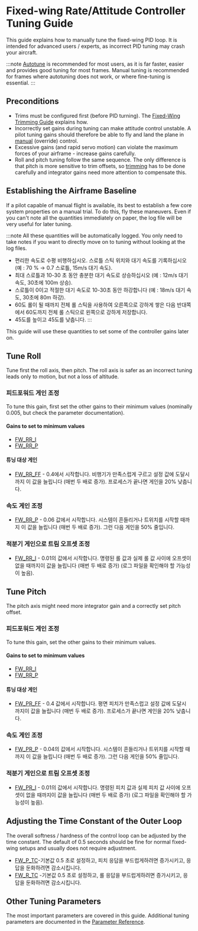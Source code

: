 # Fixed-wing Rate/Attitude Controller Tuning Guide

This guide explains how to manually tune the fixed-wing PID loop. It is intended for advanced users / experts, as incorrect PID tuning may crash your aircraft.

:::note
[Autotune](../config/autotune.md) is recommended for most users, as it is far faster, easier and provides good tuning for most frames. Manual tuning is recommended for frames where autotuning does not work, or where fine-tuning is essential.
:::

## Preconditions

- Trims must be configured first (before PID turning). The [Fixed-Wing Trimming Guide](../config_fw/trimming_guide_fixedwing.md) explains how.
- Incorrectly set gains during tuning can make attitude control unstable. A pilot tuning gains should therefore be able to fly and land the plane in [manual](../flight_modes/manual_fw.md) (override) control.
- Excessive gains (and rapid servo motion) can violate the maximum forces of your airframe - increase gains carefully.
- Roll and pitch tuning follow the same sequence. The only difference is that pitch is more sensitive to trim offsets, so [trimming](../config_fw/trimming_guide_fixedwing.md) has to be done carefully and integrator gains need more attention to compensate this.

## Establishing the Airframe Baseline

If a pilot capable of manual flight is available, its best to establish a few core system properties on a manual trial. To do this, fly these maneuvers. Even if you can't note all the quantities immediately on paper, the log file will be very useful for later tuning.

:::note
All these quantities will be automatically logged. You only need to take notes if you want to directly move on to tuning without looking at the log files.

- 편리한 속도로 수평 비행하십시오. 스로틀 스틱 위치와 대기 속도를 기록하십시오 (예 : 70 % → 0.7 스로틀, 15m/s 대기 속도).
- 최대 스로틀과 10-30 초 동안 충분한 대기 속도로 상승하십시오 (예 : 12m/s 대기 속도, 30초에 100m 상승).
- 스로틀이 0이고 적절한 대기 속도로 10-30초 동안 하강합니다 (예 : 18m/s 대기 속도, 30초에 80m 하강).
- 60도 롤이 될 때까지 전체 롤 스틱을 사용하여 오른쪽으로 강하게 쌓은 다음 반대쪽에서 60도까지 전체 롤 스틱으로 왼쪽으로 강하게 저장합니다.
- 45도를 높이고 45도를 낮춥니다.
:::

This guide will use these quantities to set some of the controller gains later on.


## Tune Roll

Tune first the roll axis, then pitch. The roll axis is safer as an incorrect tuning leads only to motion, but not a loss of altitude.

### 피드포워드 게인 조정

To tune this gain, first set the other gains to their minimum values (nominally 0.005, but check the parameter documentation).

#### Gains to set to minimum values

- [FW_RR_I](../advanced_config/parameter_reference.md#FW_RR_I)
- [FW_RR_P](../advanced_config/parameter_reference.md#FW_RR_P)


#### 튜닝 대상 게인

- [FW_RR_FF](../advanced_config/parameter_reference.md#FW_RR_FF) - 0.4에서 시작합니다. 비행기가 만족스럽게 구르고 설정 값에 도달시까지 이 값을 늘립니다 (매번 두 배로 증가). 프로세스가 끝나면 게인을 20% 낮춥니 다.

### 속도 게인 조정

- [FW_RR_P](../advanced_config/parameter_reference.md#FW_RR_P) - 0.06 값에서 시작합니다. 시스템이 흔들리거나 트위치를 시작할 때까지 이 값을 늘립니다 (매번 두 배로 증가). 그런 다음 게인을 50% 줄입니다.

### 적분기 게인으로 트림 오프셋 조정

- [FW_RR_I](../advanced_config/parameter_reference.md#FW_RR_I) - 0.01의 값에서 시작합니다. 명령된 롤 값과 실제 롤 값 사이에 오프셋이 없을 때까지이 값을 늘립니다 (매번 두 배로 증가) (로그 파일을 확인해야 할 가능성이 높음).

## Tune Pitch

The pitch axis might need more integrator gain and a correctly set pitch offset.

### 피드포워드 게인 조정

To tune this gain, set the other gains to their minimum values.

#### Gains to set to minimum values

- [FW_RR_I](../advanced_config/parameter_reference.md#FW_RR_I)
- [FW_RR_P](../advanced_config/parameter_reference.md#FW_RR_P)

#### 튜닝 대상 게인

- [FW_PR_FF](../advanced_config/parameter_reference.md#FW_PR_FF) - 0.4 값에서 시작합니다. 평면 피치가 만족스럽고 설정 값에 도달시 까지이 값을 늘립니다 (매번 두 배로 증가). 프로세스가 끝나면 게인을 20% 낮춥니 다.

### 속도 게인 조정

- [FW_PR_P](../advanced_config/parameter_reference.md#FW_PR_P) - 0.04의 값에서 시작합니다. 시스템이 흔들리거나 트위치를 시작할 때까지 이 값을 늘립니다 (매번 두 배로 증가). 그런 다음 게인을 50% 줄입니다.

### 적분기 게인으로 트림 오프셋 조정

- [FW_PR_I](../advanced_config/parameter_reference.md#FW_PR_I) - 0.01의 값에서 시작합니다. 명령된 피치 값과 실제 피치 값 사이에 오프셋이 없을 때까지이 값을 늘립니다 (매번 두 배로 증가) (로그 파일을 확인해야 할 가능성이 높음).


## Adjusting the Time Constant of the Outer Loop

The overall softness / hardness of the control loop can be adjusted by the time constant. The default of 0.5 seconds should be fine for normal fixed-wing setups and usually does not require adjustment.

- [FW_P_TC](../advanced_config/parameter_reference.md#FW_P_TC)-기본값 0.5 초로 설정하고, 피치 응답을 부드럽게하려면 증가시키고, 응답을 둔화하려면 감소시킵니다.
- [FW_R_TC](../advanced_config/parameter_reference.md#FW_R_TC) -기본값 0.5 초로 설정하고, 롤 응답을 부드럽게하려면 증가시키고, 응답을 둔화하려면 감소시킵니다.


## Other Tuning Parameters

The most important parameters are covered in this guide. Additional tuning parameters are documented in the [Parameter Reference](../advanced_config/parameter_reference.md).
